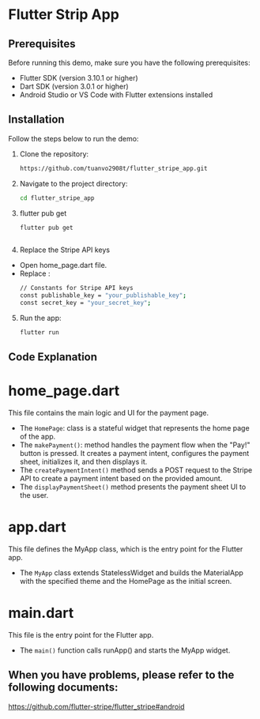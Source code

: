 # Flutter Strip App

## Prerequisites

Before running this demo, make sure you have the following prerequisites:

- Flutter SDK (version 3.10.1 or higher)
- Dart SDK (version 3.0.1 or higher)
- Android Studio or VS Code with Flutter extensions installed

## Installation

Follow the steps below to run the demo:

1. Clone the repository:
   ```bash
   https://github.com/tuanvo2908t/flutter_stripe_app.git
2. Navigate to the project directory:
   ```bash
   cd flutter_stripe_app
3. flutter pub get
   ```bash
   flutter pub get
 
4. Replace the Stripe API keys
- Open home_page.dart file.
- Replace :
  ```bash
  // Constants for Stripe API keys
  const publishable_key = "your_publishable_key";
  const secret_key = "your_secret_key";
  
5. Run the app:
   ```bash
   flutter run
   

## Code Explanation
# home_page.dart
This file contains the main logic and UI for the payment page.
- The `HomePage`: class is a stateful widget that represents the home page of the app.
- The `makePayment()`: method handles the payment flow when the "Pay!" button is pressed. It creates a payment intent, configures the payment sheet, initializes it, and then displays it.
- The `createPaymentIntent()` method sends a POST request to the Stripe API to create a payment intent based on the provided amount.
- The `displayPaymentSheet()` method presents the payment sheet UI to the user.

# app.dart
This file defines the MyApp class, which is the entry point for the Flutter app.
- The `MyApp` class extends StatelessWidget and builds the MaterialApp with the specified theme and the HomePage as the initial screen.

# main.dart
This file is the entry point for the Flutter app.
- The `main()` function calls runApp() and starts the MyApp widget.

## When you have problems, please refer to the following documents:
https://github.com/flutter-stripe/flutter_stripe#android
